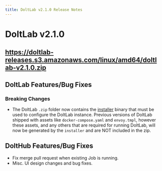 ```yaml
---
title: DoltLab v2.1.0 Release Notes
---
```


# DoltLab v2.1.0
## https://doltlab-releases.s3.amazonaws.com/linux/amd64/doltlab-v2.1.0.zip

## DoltLab Features/Bug Fixes
### Breaking Changes
* The DoltLab `.zip` folder now contains the [installer](https://docs.dolthub.com/products/doltlab/installation#start-doltlab) binary that must be used to configure the DoltLab instance. Previous versions of DoltLab shipped with assets like `docker-compose.yaml` and `envoy.tmpl`, however these assets, and any others that are required for running DoltLab, will now be generated by the `installer` and are NOT included in the zip.

## DoltHub Features/Bug Fixes
* Fix merge pull request when existing Job is running.
* Misc. UI design changes and bug fixes.
